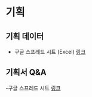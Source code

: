 # 기획

## 기획 데이터

- 구글 스프레드 시트 (Excel) [링크](https://docs.google.com/spreadsheets/d/12bSNwPvp6o7ach5bYJQcT1rvx6-xl12krhYxsjc-at4/edit#gid=0)

## 기획서 Q&A

-구글 스프레드 시트 [링크](https://docs.google.com/spreadsheets/d/1usynExUehjaw7gWuFvIVMUn0KRNqEP-VrDcDtMGIxlM/edit#gid=0)
 